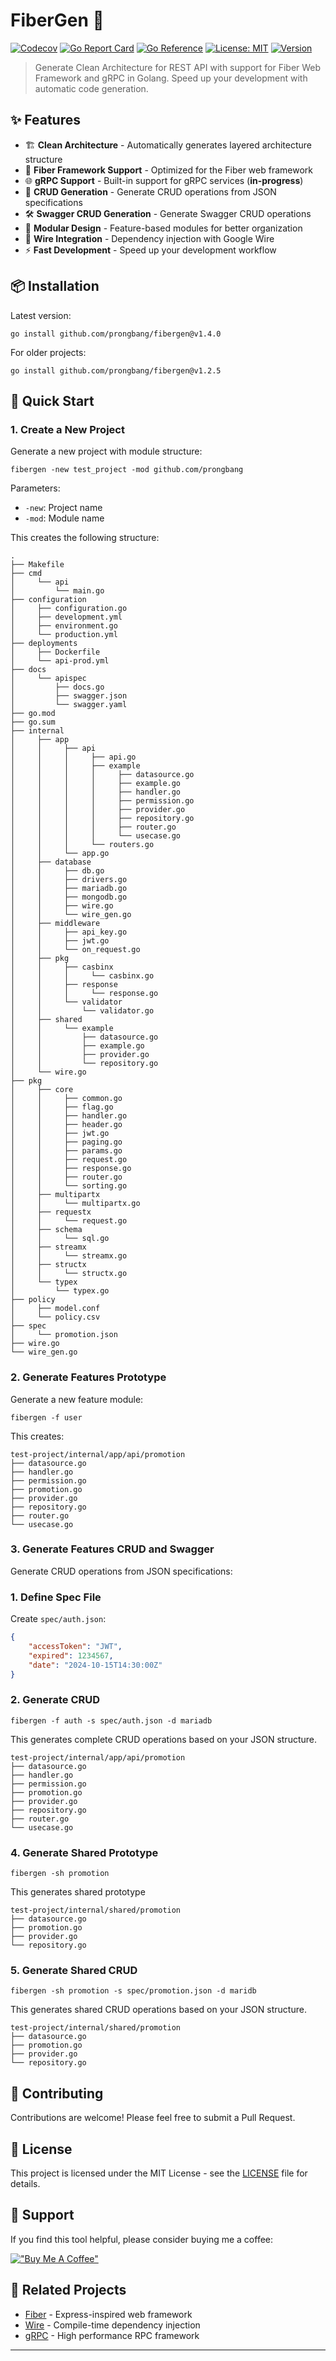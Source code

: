 # FiberGen 🚀

[![Codecov](https://img.shields.io/codecov/c/github/prongbang/fibergen.svg)](https://codecov.io/gh/prongbang/fibergen)
[![Go Report Card](https://goreportcard.com/badge/github.com/prongbang/fibergen)](https://goreportcard.com/report/github.com/prongbang/fibergen)
[![Go Reference](https://pkg.go.dev/badge/github.com/prongbang/fibergen.svg)](https://pkg.go.dev/github.com/prongbang/fibergen)
[![License: MIT](https://img.shields.io/badge/License-MIT-yellow.svg)](https://opensource.org/licenses/MIT)
[![Version](https://img.shields.io/github/v/release/prongbang/fibergen)](https://github.com/prongbang/fibergen/releases)

> Generate Clean Architecture for REST API with support for Fiber Web Framework and gRPC in Golang. Speed up your development with automatic code generation.


## ✨ Features

- 🏗️ **Clean Architecture** - Automatically generates layered architecture structure
- 🔌 **Fiber Framework Support** - Optimized for the Fiber web framework
- 🌐 **gRPC Support** - Built-in support for gRPC services (**in-progress**)
- 🔄 **CRUD Generation** - Generate CRUD operations from JSON specifications
- 🛠️ **Swagger CRUD Generation** - Generate Swagger CRUD operations
- 🧩 **Modular Design** - Feature-based modules for better organization
- 🔧 **Wire Integration** - Dependency injection with Google Wire
- ⚡ **Fast Development** - Speed up your development workflow

## 📦 Installation

Latest version:
```shell
go install github.com/prongbang/fibergen@v1.4.0
```

For older projects:
```shell
go install github.com/prongbang/fibergen@v1.2.5
```

## 🚀 Quick Start

### 1. Create a New Project

Generate a new project with module structure:

```shell
fibergen -new test_project -mod github.com/prongbang
```

Parameters:
- `-new`: Project name
- `-mod`: Module name

This creates the following structure:

```
.
├── Makefile
├── cmd
│     └── api
│         └── main.go
├── configuration
│     ├── configuration.go
│     ├── development.yml
│     ├── environment.go
│     └── production.yml
├── deployments
│     ├── Dockerfile
│     └── api-prod.yml
├── docs
│     └── apispec
│         ├── docs.go
│         ├── swagger.json
│         └── swagger.yaml
├── go.mod
├── go.sum
├── internal
│     ├── app
│     │     ├── api
│     │     │     ├── api.go
│     │     │     ├── example
│     │     │     │     ├── datasource.go
│     │     │     │     ├── example.go
│     │     │     │     ├── handler.go
│     │     │     │     ├── permission.go
│     │     │     │     ├── provider.go
│     │     │     │     ├── repository.go
│     │     │     │     ├── router.go
│     │     │     │     └── usecase.go
│     │     │     └── routers.go
│     │     └── app.go
│     ├── database
│     │     ├── db.go
│     │     ├── drivers.go
│     │     ├── mariadb.go
│     │     ├── mongodb.go
│     │     ├── wire.go
│     │     └── wire_gen.go
│     ├── middleware
│     │     ├── api_key.go
│     │     ├── jwt.go
│     │     └── on_request.go
│     ├── pkg
│     │     ├── casbinx
│     │     │     └── casbinx.go
│     │     ├── response
│     │     │     └── response.go
│     │     └── validator
│     │         └── validator.go
│     ├── shared
│     │     └── example
│     │         ├── datasource.go
│     │         ├── example.go
│     │         ├── provider.go
│     │         └── repository.go
│     └── wire.go
├── pkg
│     ├── core
│     │     ├── common.go
│     │     ├── flag.go
│     │     ├── handler.go
│     │     ├── header.go
│     │     ├── jwt.go
│     │     ├── paging.go
│     │     ├── params.go
│     │     ├── request.go
│     │     ├── response.go
│     │     ├── router.go
│     │     └── sorting.go
│     ├── multipartx
│     │     └── multipartx.go
│     ├── requestx
│     │     └── request.go
│     ├── schema
│     │     └── sql.go
│     ├── streamx
│     │     └── streamx.go
│     ├── structx
│     │     └── structx.go
│     └── typex
│         └── typex.go
├── policy
│     ├── model.conf
│     └── policy.csv
├── spec
│     └── promotion.json
├── wire.go
└── wire_gen.go
```

### 2. Generate Features Prototype

Generate a new feature module:

```shell
fibergen -f user
```

This creates:
```
test-project/internal/app/api/promotion
├── datasource.go
├── handler.go
├── permission.go
├── promotion.go
├── provider.go
├── repository.go
├── router.go
└── usecase.go
```

### 3. Generate Features CRUD and Swagger

Generate CRUD operations from JSON specifications:

### 1. Define Spec File

Create `spec/auth.json`:
```json
{
    "accessToken": "JWT",
    "expired": 1234567,
    "date": "2024-10-15T14:30:00Z"
}
```

### 2. Generate CRUD

```shell
fibergen -f auth -s spec/auth.json -d mariadb
```

This generates complete CRUD operations based on your JSON structure.

```
test-project/internal/app/api/promotion
├── datasource.go
├── handler.go
├── permission.go
├── promotion.go
├── provider.go
├── repository.go
├── router.go
└── usecase.go
```

### 4. Generate Shared Prototype

```shell
fibergen -sh promotion
```
This generates shared prototype

```
test-project/internal/shared/promotion
├── datasource.go
├── promotion.go
├── provider.go
└── repository.go
```

### 5. Generate Shared CRUD

```shell
fibergen -sh promotion -s spec/promotion.json -d maridb
```
This generates shared CRUD operations based on your JSON structure.

```
test-project/internal/shared/promotion
├── datasource.go
├── promotion.go
├── provider.go
└── repository.go
```


## 🤝 Contributing

Contributions are welcome! Please feel free to submit a Pull Request.

## 📄 License

This project is licensed under the MIT License - see the [LICENSE](LICENSE) file for details.

## 💖 Support

If you find this tool helpful, please consider buying me a coffee:

[!["Buy Me A Coffee"](https://www.buymeacoffee.com/assets/img/custom_images/orange_img.png)](https://www.buymeacoffee.com/prongbang)

## 🔗 Related Projects

- [Fiber](https://github.com/gofiber/fiber) - Express-inspired web framework
- [Wire](https://github.com/google/wire) - Compile-time dependency injection
- [gRPC](https://grpc.io/) - High performance RPC framework

---
